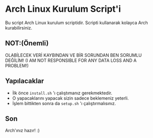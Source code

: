 # Arch Linux Kurulum Script'i

Bu script Arch Linux kurulum scriptidir. Scripti kullanarak kolayca Arch kurabilirsiniz.

## NOT:(Önemli)
OLABİLECEK VERİ KAYBINDAN VE BİR SORUNDAN BEN SORUMLU DEĞİLİM! (I AM NOT RESPONSIBLE FOR ANY DATA LOSS AND A PROBLEM!)

## Yapılacaklar

- İlk önce `install.sh` 'ı çalıştımanız gerekmektedir.
- O yapacaklarını yapacak sizin sadece beklemeniz yeterli.
- İşlem bittikten sonra da `setup.sh` 'ı çalıştırmalısınız.

## Son

Arch'ınız hazır! :)
